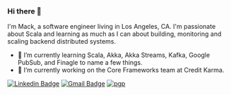 ### Hi there 👋

I'm Mack, a software engineer living in Los Angeles, CA. I'm passionate about Scala and learning as much as I can about building, monitoring and scaling backend distributed systems.

- 🌱 I’m currently learning Scala, Akka, Akka Streams, Kafka, Google PubSub, and Finagle to name a few things.
- 🔭 I’m currently working on the Core Frameworks team at Credit Karma.

[![Linkedin Badge](https://img.shields.io/badge/-Mack%20Solomon-0077B5?style=flat-square&logo=Linkedin&logoColor=white)](https://www.linkedin.com/in/macksolomon) [![Gmail Badge](https://img.shields.io/badge/-macksol@gmail.com-c14438?style=flat-square&logo=Gmail&logoColor=white&link=mailto:macksol@gmail.com)](mailto:macksol@gmail.com) [![pgp](https://img.shields.io/badge/pgp-0xF83424824B3E4B90-313131?style=flat&labelColor=313131&color=313131)](https://github.com/mackness.gpg)

<!--
**mackness/mackness** is a ✨ _special_ ✨ repository because its `README.md` (this file) appears on your GitHub profile.

Here are some ideas to get you started:

- 🔭 I’m currently working on ...
- 🌱 I’m currently learning ...
- 👯 I’m looking to collaborate on ...
- 🤔 I’m looking for help with ...
- 💬 Ask me about ...
- 📫 How to reach me: ...
- 😄 Pronouns: ...
- ⚡ Fun fact: ...
-->
